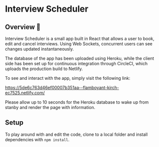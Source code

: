 # Interview Scheduler

## Overview 🔎

Interview Scheduler is a small app built in React that allows a user to book, edit and cancel interviews. Using Web Sockets, concurrent users can see changes updated instantaneously. 

The database of the app has been uploaded using Heroku, while the client side has been set up for continuous integration through CircleCI, which uploads the production build to Netlify.

To see and interact with the app, simply visit the following link:

https://5de6c763d46ef00007b351aa--flamboyant-kirch-ec7525.netlify.com/

Please allow up to 10 seconds for the Heroku database to wake up from stanby and render the page with information.

## Setup

To play around with and edit the code, clone to a local folder and install dependencies with `npm install`.